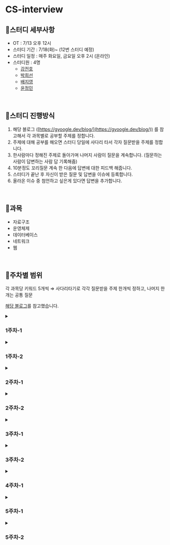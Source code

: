 # CS-interview

## 📍스터디 세부사항

- OT : 7/13 오후 12시
- 스터디 기간 : 7/18(화)~ (12번 스터디 예정)
- 스터디 일정 : 매주 화요일, 금요일 오후 2시 (온라인)
- 스터디원 : 4명
  - [강전호](https://github.com/zzho-o)
  - [박희선](https://github.com/summeree22)
  - [배지영](https://github.com/fjiyt)
  - [윤정민](https://github.com/jungmiin)

<br>

## 📍스터디 진행방식

1. 해당 블로그 ([https://gyoogle.dev/blog/](https://gyoogle.dev/blog/)) 를 참고해서 각 과목별로 공부할 주제를 정합니다.
2. 주제에 대해 공부를 해오면 스터디 당일에 사다리 타서 각자 질문받을 주제를 정합니다.
3. 한사람마다 정해진 주제로 돌아가며 나머지 사람이 질문을 계속합니다. (질문하는 사람이 답변하는 사람 답 기록해줌)
4. 10분정도 꼬리질문 계속 한 다음에 답변에 대한 피드백 해줍니다.
5. 스터디가 끝난 후 자신이 받은 질문 및 답변을 이슈에 등록합니다.
6. 올라온 이슈 중 첨언하고 싶은게 있다면 답변을 추가합니다.

<br>

## 📍과목

* 자료구조
* 운영체제
* 데이터베이스
* 네트워크
* 웹

<br>

## 📍주차별 범위

각 과목당 키워드 5개씩 ⇒ 사다리타기로 각각 질문받을 주제 한개씩 정하고, 나머지 한개는 공통 질문

[해당 블로그](https://gyoogle.dev/blog/)를 참고했습니다.

<details>
  <summary><h3>1주차-1 </h3></summary>
  <ul>
    <li>배열</li>
    <li>연결리스트</li> 
    <li>Array & ArrayList & LinkedList</li>
    <li>스택 & 큐</li>
    <li>힙 (Heap)</li>
  </ul>
  </div>
</details>

<details>
  <summary><h3>1주차-2</h3></he></summary>
  <ul>
    <li>트리 (Tree)</li>
    <li>이진 탐색 트리</li>
    <li>해시 (Hash)</li>
    <li>트라이 (Trie)</li>
    <li>B Tree & B+ Tree</li>
  </ul>
</details>

<details>
  <summary><h3>2주차-1</h3></he></summary>
  <ul>
    <li>운영체제란?</li>
    <li>프로세스와 스레드</li>
    <li>프로세스 주소 공간</li>
    <li>인터럽트 (Interrupt)</li>
    <li>시스템 콜 (System Call)</li>
  </ul>
</details>

<details>
  <summary><h3>2주차-2</h3></he></summary>
  <ul>
    <li>PCB와 Context Switching</li>
    <li>IPC (Inter Process Communication)</li>
    <li>CPU 스케줄링</li>
    <li>데드락 (DeadLock)</li>
    <li>경쟁상태 (Race Condition)</li>
  </ul>
</details>

<details>
  <summary><h3>3주차-1</h3></he></summary>
  <ul>
    <li>세마포어와 뮤텍스</li>
    <li>페이징과 세그먼테이션</li>
    <li>페이지 교체 알고리즘</li>
    <li>메모리 (Memory)</li>
    <li>파일 시스템 (File System)</li>
  </ul>
</details>

<details>
  <summary><h3>3주차-2</h3></he></summary>
  <ul>
    <li>키 (Key)</li>
    <li>조인 (Join)</li>
    <li>SQL Injection</li>
    <li>SQL vs NoSQL</li>
  </ul>
</details>

<details>
  <summary><h3>4주차-1</h3></he></summary>
  <ul>
    <li>이상 (Anomaly)</li>
    <li>인덱스 (Index)</li>
    <li>정규화 (Normailization)</li>
    <li>트랜잭션 (Transaction)</li>
    <li>트랜잭션 격리 수준</li>
    <li>레디스 (Redis)</li>
    <li>저장 프로시저 (Stored PROCEDURE)</li>
  </ul>
</details>

<details>
  <summary><h3>5주차-1</h3></he></summary>
  <ul>
    <li>OSI 7계층</li>
    <li>TCP 3&4 way handshake</li>
    <li>TCP/IP 흐름제어 & 혼합제어</li>
    <li>UDP</li>
    <li>대칭키 & 공개키</li>
  </ul>
</details>

<details>
  <summary><h3>5주차-2</h3></he></summary>
  <ul>
    <li>HTTP & HTTPS</li>
    <li>TLS/SSL Handshake</li>
    <li>로드밸런싱</li>
    <li>Blocking/Non-blocking & Synchronous/Asynchronous</li>
    <li>Blocking & Non-Blocking I/O</li>
  </ul>
</details>
